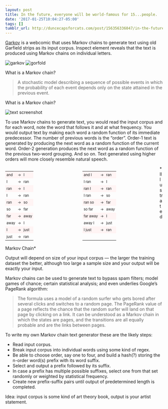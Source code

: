 ```yaml
---
layout: post
title: In the future, everyone will be world-famous for 15...people.
date: '2017-01-25T10:04:27-05:00'
tags: []
tumblr_url: http://duncecapsforcats.com/post/156356336047/in-the-future-everyone-will-be-world-famous-for
---
```

[Garkov](http://joshmillard.com/garkov/) is a webcomic that uses Markov chains to generate text using old Garfield strips as its input corpus. Inspect element reveals that the text is produced using Markov chains on individual letters.

<img class="lazy-image" data-src="/blog/images/garkov.png" alt="garkov">

<img class="lazy-image" data-src="/blog/images/gorfold.png" alt="gorfold">

What is a Markov chain?

>A stochastic model describing a sequence of possible events in which the probability of each event depends only on the state attained in the previous event.

What is a Markov chain?

<img class="lazy-image" data-src="/blog/images/markov.png" alt="text screenshot">

To use Markov chains to generate text, you would read the input corpus and for each word, note the word that follows it and at what frequency. You would output text by making each word a random function of its immediate predecessor. The number of previous words is the “order”. Order-1 text is generated by producing the next word as a random function of the current word. Order-2 generation produces the next word as a random function of the previous two-word grouping. And so on. Text generated using higher orders will more closely resemble natural speech.

<style scoped="scoped">
table {
    border: 0;
    width: 49%;
    float: left;
    }
    tr:nth-child(odd) {background-color:#fff4f4}
    td {padding: 4px;
        font-size: 0.7em;
        text-align: left;
      }
</style>
<table><tr><td>and</td><td>-&gt;</td><td>I</td></tr><tr><td>I</td><td>-&gt;</td><td>ran</td></tr><tr><td>ran</td><td>-&gt;</td><td>I</td></tr><tr><td>I</td><td>-&gt;</td><td>ran</td></tr><tr><td>ran</td><td>-&gt;</td><td>so</td></tr><tr><td>so</td><td>-&gt;</td><td>far</td></tr><tr><td>far</td><td>-&gt;</td><td>away</td></tr><tr><td>away</td><td>-&gt;</td><td>I</td></tr><tr><td>I</td><td>-&gt;</td><td>just</td></tr><tr><td>just</td><td>-&gt;</td><td>ran</td></tr></table>
<style scoped="scoped">
table {
    border: 0;
    width: 49%;
   float: left;
    }
    tr:nth-child(odd) {background-color:#fff4f4}
    td {padding: 4px;
        font-size: 0.7em;
        text-align: left;
      }
</style>
<table><tr><td>and I</td><td>-&gt;</td><td>ran</td></tr><tr><td>I ran</td><td>-&gt;</td><td>I</td></tr><tr><td>ran I</td><td>-&gt;</td><td>ran</td></tr><tr><td>I ran</td><td>-&gt;</td><td>so</td></tr><tr><td>ran so</td><td>-&gt;</td><td>far</td></tr><tr><td>so far</td><td>-&gt;</td><td>away</td></tr><tr><td>far away</td><td>-&gt;</td><td>I</td></tr><tr><td>away I</td><td>-&gt;</td><td>just</td></tr><tr><td>I just</td><td>-&gt;</td><td>ran</td></tr><tr><td>&nbsp;</td><td></td><td></td></tr>
</table>
<img>
*Illustrated Markov Chain*

Output will depend on size of your input corpus — the larger the training dataset the better, although too large a sample size and your output will be exactly your input.

Markov chains can be used to generate text to bypass spam filters; model games of chance; certain statistical analysis; and even underlies Google’s PageRank algorithm:

>The formula uses a model of a random surfer who gets bored after several clicks and switches to a random page. The PageRank value of a page reflects the chance that the random surfer will land on that page by clicking on a link. It  can be understood as a Markov chain in which the states are pages, and the transitions are all equally probable and are the links between pages.

To write my own Markov chain text generator these are the likely steps:

+ Read input corpus.
+ Break input corpus into individual words using some kind of regex.
+ Be able to choose order, say one to four, and build a hash(?) storing the n-order word(s) prefix with its word suffix.
+ Select and output a prefix followed by its suffix.
+ In case a prefix has multiple possible suffixes, select one from that set randomly or weighted by statistical frequency.
+ Create new prefix-suffix pairs until output of predetermined length is completed.

Idea: input corpus is some kind of art theory book, output is your artist statement.
